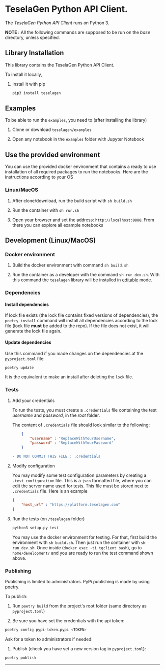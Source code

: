 # TeselaGen Python API Client.

The _TeselaGen Python API Client_ runs on Python 3.

**NOTE :** All the following commands are supposed to be run on the _base_ directory, unless specified.

## Library Installation
This library contains the TeselaGen Python API Client.

To install it locally,

1. Install it with pip

    ```bash
    pip3 install teselagen
    ```

## Examples

To be able to run the `examples`, you need to (after installing the library)

1. Clone or download `teselagen/examples`

1. Open any notebook in the `examples` folder with Jupyter Notebook

## Use the provided environment

You can use the provided docker environment that contains a ready to use installation of all required packages to run the notebooks. Here are the instructions according to your OS

### Linux/MacOS

1. After clone/download, run the build script with `sh build.sh`

1. Run the container with `sh run.sh`

1. Open your browser and set the address: `http://localhost:8888`. From there you can explore all example notebooks

## Development (Linux/MacOS)

### Docker environment

1. Build the docker environment with command `sh build.sh`

2. Run the container as a developer with the command `sh run_dev.sh`. With this command the `teselagen` library will be installed in [editable](https://pip.pypa.io/en/stable/reference/pip_install/#editable-installs) mode.

### Dependencies

#### Install dependencies

If lock file exists (the lock file contains fixed versions of dependencies), the `poetry install` command will install all dependencies according to the lock file (lock file **must** be added to the repo). If the file does not exist, it will generate the lock file again.

#### Update dependencies

Use this command if you made changes on the dependencies at the `pyproject.toml` file:
```bash
poetry update
```

It is the equivalent to make an install after deleting the `lock` file.

### Tests

1. Add your credentials

    To run the tests, you must create a `.credentials` file containing the test _username_ and _password_, in the _root_ folder.

    The content of `.credentials` file should look similar to the following:

    ```JSON
        {
            "username" : "ReplaceWithYourUsername",
            "password" : "ReplaceWithYourPassword"
        }
    ````

    ```diff
    - DO NOT COMMIT THIS FILE : .credentials
    ```

1. Modify configuration

    You may modify some test configuration parameters by creating a `.test_configuration` file. This is a `json` formatted file, where you can edit the server name used for tests. This file must be stored next to `.credentials` file. Here is an example

    ```JSON
    {
	    "host_url" : "https://platform.teselagen.com"
    }
    ```

1. Run the tests (on `/teselagen` folder)

    ```bash
    python3 setup.py test
    ```

    You may use the docker environment for testing. For that, first build the environment with `sh build.sh`. Then just run the container with `sh run_dev.sh`. Once inside (`docker exec -ti tgclient bash`), go to `home/development/` and you are ready to run the test command shown above.

### Publishing

Publishing is limited to administrators. PyPi publishing is made by using [poetry](https://python-poetry.org/docs/).

To publish:

1. Run `poetry build` from the project's root folder (same directory as `pyproject.toml`)

1. Be sure you have set the credentials with the api token:

```bash
poetry config pypi-token.pypi <TOKEN>
```

Ask for a token to administrators if needed

1. Publish (check you have set a new version tag in `pyproject.toml`):

```bash
poetry publish
```

---

<!--


# apply end-of-line normalization
git add --renormalize .


# attach to the container
docker exec --tty --interactive tgclient bash


# go to the lib folder
cd /home/development/


# validates the structure of the pyproject.toml file
poetry check


# list all available packages in the container
poetry show
# poetry show --tree
# poetry show --outdated
# poetry show --latest


# run docstrings formatter
python3 -m docformatter --recursive --wrap-summaries 119 --wrap-descriptions 119 --in-place .


# remove unused imports
python3 -m autoflake --verbose --remove-all-unused-imports --ignore-init-module-imports --recursive --in-place .


# fix exceptions
# python3 -m tryceratops --experimental --autofix .


# autopep8
python3 -m autopep8 \
         --jobs=$(nproc) \
         --diff \
         --aggressive \
         --aggressive \
         --aggressive \
         --aggressive \
         --aggressive \
         --experimental \
         --max-line-length=119 \
         --select=E26,E265,E266,E731,E711 \
         --recursive \
         .


python3 -m autopep8 \
         --jobs=$(nproc) \
         --in-place \
         --aggressive \
         --aggressive \
         --aggressive \
         --aggressive \
         --aggressive \
         --experimental \
         --max-line-length=119 \
         --select=E26,E265,E266,E731,E711 \
         --recursive \
         .


# fixit
python3 -m fixit.cli.run_rules \
       --rules CollapseIsinstanceChecksRule \
               NoInheritFromObjectRule \
               NoRedundantLambdaRule \
               NoRedundantListComprehensionRule \
               ReplaceUnionWithOptionalRule \
               RewriteToComprehensionRule \
               UseIsNoneOnOptionalRule \
               RewriteToLiteralRule \
               NoRedundantArgumentsSuperRule \
               NoRedundantFStringRule \
               UseClsInClassmethodRule \
               UseFstringRule

python3 -m fixit.cli.apply_fix \
       --skip-autoformatter \
       --rules CollapseIsinstanceChecksRule \
               NoInheritFromObjectRule \
               NoRedundantLambdaRule \
               NoRedundantListComprehensionRule \
               ReplaceUnionWithOptionalRule \
               RewriteToComprehensionRule \
               UseIsNoneOnOptionalRule \
               RewriteToLiteralRule \
               NoRedundantArgumentsSuperRule \
               NoRedundantFStringRule \
               UseClsInClassmethodRule \
               UseFstringRule


# sort imports
python3 -m isort --jobs=8 --color .


# run code formatter
python3 -m yapf --in-place --recursive --parallel .


# run flake8
flake8


# run mypy
mypy -p teselagen


# run radon
radon cc teselagen


# run tests
python3 setup.py test


# run coverage
pytest --cov="teselagen" --cov-report term:skip-covered


# run pyclean
cd /home
python3 -m pyclean --verbose --dry-run .
cd /home/development


cd /home
python3 -m pyclean --verbose .
cd /home/development


# run cleanpy
cd /home
python3 -m cleanpy --include-builds --include-envs --include-testing --include-metadata --verbose --dry-run .
cd /home/development


cd /home
python3 -m cleanpy --include-builds --include-envs --include-testing --include-metadata --verbose .
cd /home/development


-->
